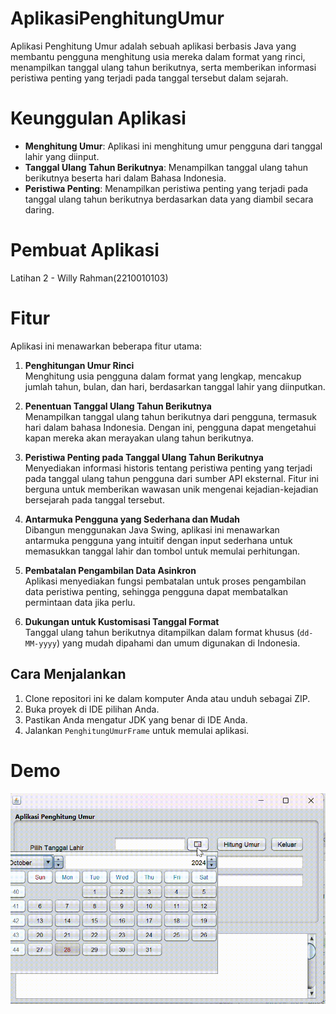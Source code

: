 # AplikasiPenghitungUmur
 
Aplikasi Penghitung Umur adalah sebuah aplikasi berbasis Java yang membantu pengguna menghitung usia mereka dalam format yang rinci, menampilkan tanggal ulang tahun berikutnya, serta memberikan informasi peristiwa penting yang terjadi pada tanggal tersebut dalam sejarah.

# Keunggulan Aplikasi

- **Menghitung Umur**: Aplikasi ini menghitung umur pengguna dari tanggal lahir yang diinput.
- **Tanggal Ulang Tahun Berikutnya**: Menampilkan tanggal ulang tahun berikutnya beserta hari dalam Bahasa Indonesia.
- **Peristiwa Penting**: Menampilkan peristiwa penting yang terjadi pada tanggal ulang tahun berikutnya berdasarkan data yang diambil secara daring.

# Pembuat Aplikasi
 Latihan 2 - Willy Rahman(2210010103)

# Fitur

Aplikasi ini menawarkan beberapa fitur utama:

1. **Penghitungan Umur Rinci**  
   Menghitung usia pengguna dalam format yang lengkap, mencakup jumlah tahun, bulan, dan hari, berdasarkan tanggal lahir yang diinputkan.

2. **Penentuan Tanggal Ulang Tahun Berikutnya**  
   Menampilkan tanggal ulang tahun berikutnya dari pengguna, termasuk hari dalam bahasa Indonesia. Dengan ini, pengguna dapat mengetahui kapan mereka akan merayakan ulang tahun berikutnya.

3. **Peristiwa Penting pada Tanggal Ulang Tahun Berikutnya**  
   Menyediakan informasi historis tentang peristiwa penting yang terjadi pada tanggal ulang tahun pengguna dari sumber API eksternal. Fitur ini berguna untuk memberikan wawasan unik mengenai kejadian-kejadian bersejarah pada tanggal tersebut.

4. **Antarmuka Pengguna yang Sederhana dan Mudah**  
   Dibangun menggunakan Java Swing, aplikasi ini menawarkan antarmuka pengguna yang intuitif dengan input sederhana untuk memasukkan tanggal lahir dan tombol untuk memulai perhitungan.

5. **Pembatalan Pengambilan Data Asinkron**  
   Aplikasi menyediakan fungsi pembatalan untuk proses pengambilan data peristiwa penting, sehingga pengguna dapat membatalkan permintaan data jika perlu.

6. **Dukungan untuk Kustomisasi Tanggal Format**  
   Tanggal ulang tahun berikutnya ditampilkan dalam format khusus (`dd-MM-yyyy`) yang mudah dipahami dan umum digunakan di Indonesia.

## Cara Menjalankan

1. Clone repositori ini ke dalam komputer Anda atau unduh sebagai ZIP.
2. Buka proyek di IDE pilihan Anda.
3. Pastikan Anda mengatur JDK yang benar di IDE Anda.
4. Jalankan `PenghitungUmurFrame` untuk memulai aplikasi.

# Demo
 ![Demo GIF](img/giflatihan2.gif)
